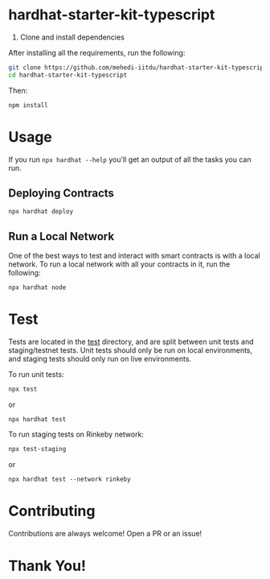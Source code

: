 # hardhat-starter-kit-typescript

1. Clone and install dependencies

After installing all the requirements, run the following:

```bash
git clone https://github.com/mehedi-iitdu/hardhat-starter-kit-typescript
cd hardhat-starter-kit-typescript
```

Then:

```
npm install
```

# Usage

If you run `npx hardhat --help` you'll get an output of all the tasks you can run.

## Deploying Contracts

```
npx hardhat deploy
```

## Run a Local Network

One of the best ways to test and interact with smart contracts is with a local network. To run a local network with all your contracts in it, run the following:

```
npx hardhat node
```

# Test

Tests are located in the [test](./test/) directory, and are split between unit tests and staging/testnet tests. Unit tests should only be run on local environments, and staging tests should only run on live environments.

To run unit tests:

```bash
npx test
```

or

```
npx hardhat test
```

To run staging tests on Rinkeby network:

```bash
npx test-staging
```

or

```
npx hardhat test --network rinkeby
```

# Contributing

Contributions are always welcome! Open a PR or an issue!

# Thank You!
